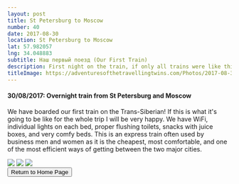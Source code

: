 ```yaml
---
layout: post
title: St Petersburg to Moscow
number: 40
date: 2017-08-30
location: St Petersburg to Moscow
lat: 57.982057
lng: 34.048883
subtitle: Наш первый поезд (Our First Train)
description: First night on the train, if only all trains were like this!
titleImage: https://adventuresofthetravellingtwins.com/Photos/2017-08-30-Bologova/cover-min.jpg
---
```


<h4>30/08/2017: Overnight train from St Petersburg and Moscow</h4>

We have boarded our first train on the Trans-Siberian! If this is what it's going to be like for the whole trip I will be very happy. We have WiFi, individual lights on each bed, proper flushing toilets, snacks with juice boxes, and very comfy beds. This is an express train often used by business men and women as it is the cheapest, most comfortable, and one of the most efficient ways of getting between the two major cities.

<img src="https://adventuresofthetravellingtwins.com/Photos/2017-08-30-Bologova/cover-min.jpg" class="image1">
<img src="https://adventuresofthetravellingtwins.com/Photos/2017-08-30-Bologova/day11-min.jpg" class="image1">
<img src="https://adventuresofthetravellingtwins.com/Photos/2017-08-30-Bologova/day12-min.jpg" class="image1">

<div class="wrapper">
  <input type="button" class="button" value="Return to Home Page" onclick="self.close()">
</div>
